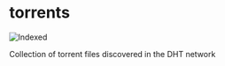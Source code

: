 torrents 
========
![Indexed](https://img.shields.io/badge/indexed-43501-blue)

Collection of torrent files discovered in the DHT network
